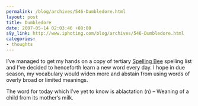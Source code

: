 ```yaml
--- 
permalink: /blog/archives/546-Dumbledore.html
layout: post
title: Dumbledore
date: 2007-05-14 02:03:46 +08:00
s9y_link: http://www.iphoting.com/blog/archives/546-Dumbledore.html
categories: 
- thoughts
---
```

<p class="whiteline"><p>I&#8217;ve managed to get my hands on a copy of tertiary <a onclick="_gaq.push(['_trackPageview', '/extlink/en.wikipedia.org/wiki/Spelling_bee']);"  href="http://en.wikipedia.org/wiki/Spelling_bee">Spelling Bee</a> spelling list and I&#8217;ve decided to henceforth learn a new word every day. I hope in due season, my vocabulary would widen more and abstain from using words of overly broad or limited meanings.</p>
</p><p class="break"><p>The word for today which I&#8217;ve yet to know is ablactation (n) – Weaning of a child from its mother&#8217;s milk.</p></p>
